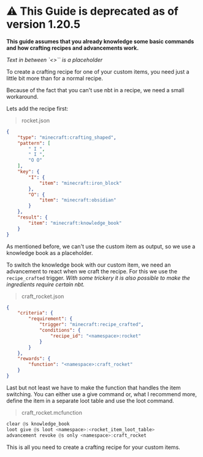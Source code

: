 # ⚠️ This Guide is deprecated as of version 1.20.5

**This guide assumes that you already knowledge some basic commands and how crafting recipes and advancements work.**

*Text in between `<>`` is a placeholder*

To create a crafting recipe for one of your custom items, you need just a little bit more than for a normal recipe.

Because of the fact that you can't use nbt in a recipe, we need a small workaround.

Lets add the recipe first:

> rocket.json
```json
{
    "type": "minecraft:crafting_shaped",
    "pattern": [
        " I ",
        " I ",
        "O O"
    ],
    "key": {
        "I": {
            "item": "minecraft:iron_block"
        },
        "O": {
            "item": "minecraft:obsidian"
        }
    },
    "result": {
        "item": "minecraft:knowledge_book"
    }
}
```

As mentioned before, we can't use the custom item as output, so we use a knowledge book as a placeholder.

To switch the knowledge book with our custom item, we need an advancement to react when we craft the recipe. For this we use the `recipe_crafted` trigger.
*With some trickery it is also possible to make the ingredients require certain nbt.*

> craft_rocket.json
```json
{
    "criteria": {
        "requirement": {
            "trigger": "minecraft:recipe_crafted",
            "conditions": {
                "recipe_id": "<namespace>:rocket"
            }
        }
    },
    "rewards": {
        "function": "<namespace>:craft_rocket"
    }
}
```

Last but not least we have to make the function that handles the item switching.
You can either use a give command or, what I recommend more, define the item in a separate loot table and use the loot command.

> craft_rocket.mcfunction
```hs
clear @s knowledge_book
loot give @s loot <namespace>:<rocket_item_loot_table>
advancement revoke @s only <namespace>:craft_rocket
```

This is all you need to create a crafting recipe for your custom items.
